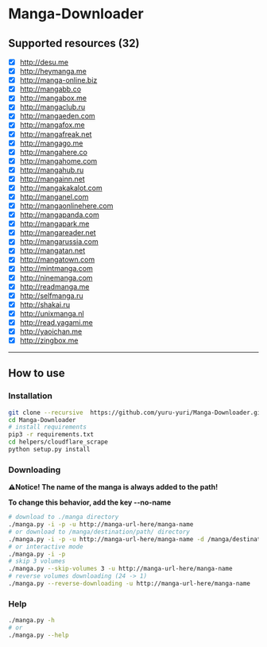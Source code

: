 # Manga-Downloader

## Supported resources (32)

- [x] http://desu.me
- [x] http://heymanga.me
- [x] http://manga-online.biz
- [x] http://mangabb.co
- [x] http://mangabox.me
- [x] http://mangaclub.ru
- [x] http://mangaeden.com
- [x] http://mangafox.me
- [x] http://mangafreak.net
- [x] http://mangago.me
- [x] http://mangahere.co
- [x] http://mangahome.com
- [x] http://mangahub.ru
- [x] http://mangainn.net
- [x] http://mangakakalot.com
- [x] http://manganel.com
- [x] http://mangaonlinehere.com
- [x] http://mangapanda.com
- [x] http://mangapark.me
- [x] http://mangareader.net
- [x] http://mangarussia.com
- [x] http://mangatan.net
- [x] http://mangatown.com
- [x] http://mintmanga.com
- [x] http://ninemanga.com
- [x] http://readmanga.me
- [x] http://selfmanga.ru
- [x] http://shakai.ru
- [x] http://unixmanga.nl
- [x] http://read.yagami.me
- [x] http://yaoichan.me
- [x] http://zingbox.me
---

## How to use

### Installation

```bash
git clone --recursive  https://github.com/yuru-yuri/Manga-Downloader.git
cd Manga-Downloader
# install requirements
pip3 -r requirements.txt
cd helpers/cloudflare_scrape
python setup.py install
```

### Downloading
__:warning:Notice! The name of the manga is always added to the path!__

__To change this behavior, add the key --no-name__

```bash
# download to ./manga directory
./manga.py -i -p -u http://manga-url-here/manga-name
# or download to /manga/destination/path/ directory
./manga.py -i -p -u http://manga-url-here/manga-name -d /manga/destination/path/
# or interactive mode
./manga.py -i -p
# skip 3 volumes
./manga.py --skip-volumes 3 -u http://manga-url-here/manga-name
# reverse volumes downloading (24 -> 1)
./manga.py --reverse-downloading -u http://manga-url-here/manga-name
```

### Help

```bash
./manga.py -h
# or
./manga.py --help
```
